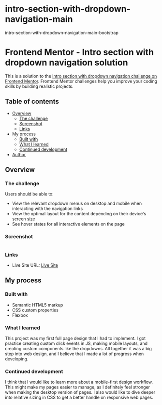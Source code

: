 # intro-section-with-dropdown-navigation-main
intro-section-with-dropdown-navigation-main-bootstrap
# Frontend Mentor - Intro section with dropdown navigation solution

This is a solution to the [Intro section with dropdown navigation challenge on Frontend Mentor](https://www.frontendmentor.io/challenges/intro-section-with-dropdown-navigation-ryaPetHE5). Frontend Mentor challenges help you improve your coding skills by building realistic projects. 

## Table of contents

- [Overview](#overview)
  - [The challenge](#the-challenge)
  - [Screenshot](#screenshot)
  - [Links](#links)
- [My process](#my-process)
  - [Built with](#built-with)
  - [What I learned](#what-i-learned)
  - [Continued development](#continued-development)
- [Author](#author)

## Overview

### The challenge

Users should be able to:

- View the relevant dropdown menus on desktop and mobile when interacting with the navigation links
- View the optimal layout for the content depending on their device's screen size
- See hover states for all interactive elements on the page

### Screenshot

![]()

### Links

- Live Site URL: [Live Site](https://intro-section-using-bootstrap.netlify.app/)

## My process

### Built with

- Semantic HTML5 markup
- CSS custom properties
- Flexbox

### What I learned

This project was my first full page design that I had to implement. I got practice creating custom click events in JS, making mobile layouts, and creating custom components like the dropdowns. All together it was a big step into web design, and I believe that I made a lot of progress when developing.

### Continued development

I think that I would like to learn more about a mobile-first design workflow. This might make my pages easier to manage, as I definitely feel stronger when making the desktop version of pages. I also would like to dive deeper into relative sizing in CSS to get a better handle on responsive web pages.
